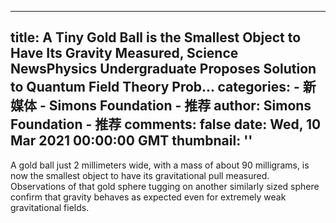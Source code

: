 
---
title: A Tiny Gold Ball is the Smallest Object to Have Its Gravity Measured, Science NewsPhysics Undergraduate Proposes Solution to Quantum Field Theory Prob...
categories: 
    - 新媒体
    - Simons Foundation - 推荐
author: Simons Foundation - 推荐
comments: false
date: Wed, 10 Mar 2021 00:00:00 GMT
thumbnail: ''
---

<div>   
<p></p><p>A gold ball just 2 millimeters wide, with a mass of about 90 milligrams, is now the smallest object to have its gravitational pull measured. Observations of that gold sphere tugging on another similarly sized sphere confirm that gravity behaves as expected even for extremely weak gravitational fields.</p>
<p></p>
            
</div>
            